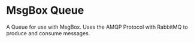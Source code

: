 MsgBox Queue
===============

A Queue for use with MsgBox. Uses the AMQP Protocol with RabbitMQ to produce and consume messages.